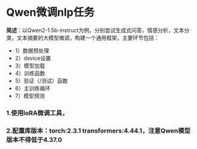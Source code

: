 # Qwen微调nlp任务
**简述**：以Qwen2-1.5b-instruct为例，分别尝试生成式问答，情感分析，文本分类，文本摘要的大模型微调，构建一个通用框架，主要环节包括：
- 1）数据预处理 
- 2）device设置
- 3）模型加载
- 4）训练函数
- 5）验证（/测试）函数 
- 6）主训练循环
- 7）模型预测
### 1.使用loRA微调工具，
### 2.配置库版本：torch:2.3.1  transformers:4.44.1，注意Qwen模型版本不得低于4.37.0
